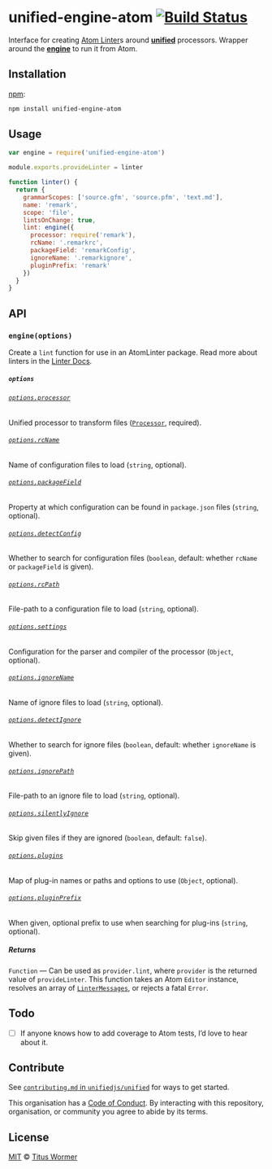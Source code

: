 # unified-engine-atom [![Build Status][travis-badge]][travis]

Interface for creating [Atom Linter][linter]s around
[**unified**][unified] processors.  Wrapper around the
[**engine**][engine] to run it from Atom.

## Installation

[npm][]:

```bash
npm install unified-engine-atom
```

## Usage

```js
var engine = require('unified-engine-atom')

module.exports.provideLinter = linter

function linter() {
  return {
    grammarScopes: ['source.gfm', 'source.pfm', 'text.md'],
    name: 'remark',
    scope: 'file',
    lintsOnChange: true,
    lint: engine({
      processor: require('remark'),
      rcName: '.remarkrc',
      packageField: 'remarkConfig',
      ignoreName: '.remarkignore',
      pluginPrefix: 'remark'
    })
  }
}
```

## API

### `engine(options)`

Create a `lint` function for use in an AtomLinter package.  Read more
about linters in the [Linter Docs][docs].

##### `options`

###### [`options.processor`][processor]

Unified processor to transform files ([`Processor`][unified-processor],
required).

###### [`options.rcName`][rc-name]

Name of configuration files to load (`string`, optional).

###### [`options.packageField`][package-field]

Property at which configuration can be found in `package.json` files (`string`,
optional).

###### [`options.detectConfig`][detect-config]

Whether to search for configuration files (`boolean`, default: whether `rcName`
or `packageField` is given).

###### [`options.rcPath`][rc-path]

File-path to a configuration file to load (`string`, optional).

###### [`options.settings`][settings]

Configuration for the parser and compiler of the processor (`Object`, optional).

###### [`options.ignoreName`][ignore-name]

Name of ignore files to load (`string`, optional).

###### [`options.detectIgnore`][detect-ignore]

Whether to search for ignore files (`boolean`, default: whether
`ignoreName` is given).

###### [`options.ignorePath`][ignore-path]

File-path to an ignore file to load (`string`, optional).

###### [`options.silentlyIgnore`][silently-ignore]

Skip given files if they are ignored (`boolean`, default: `false`).

###### [`options.plugins`][plugins]

Map of plug-in names or paths and options to use (`Object`, optional).

###### [`options.pluginPrefix`][plugin-prefix]

When given, optional prefix to use when searching for plug-ins (`string`,
optional).

##### Returns

`Function` — Can be used as `provider.lint`, where `provider` is the
returned value of `provideLinter`.  This function takes an Atom `Editor`
instance, resolves an array of [`LinterMessages`][messages], or rejects
a fatal `Error`.

## Todo

*   [ ] If anyone knows how to add coverage to Atom tests, I’d love to
    hear about it.

## Contribute

See [`contributing.md` in `unifiedjs/unified`][contributing] for ways to get
started.

This organisation has a [Code of Conduct][coc].  By interacting with this
repository, organisation, or community you agree to abide by its terms.

## License

[MIT][license] © [Titus Wormer][author]

<!-- Definitions -->

[travis-badge]: https://img.shields.io/travis/unifiedjs/unified-engine-atom.svg

[travis]: https://travis-ci.org/unifiedjs/unified-engine-atom

[npm]: https://docs.npmjs.com/cli/install

[license]: license

[author]: http://wooorm.com

[unified]: https://github.com/unifiedjs/unified

[engine]: https://github.com/unifiedjs/unified-engine

[linter]: https://github.com/steelbrain/linter

[docs]: https://github.com/steelbrain/linter/tree/master/docs

[messages]: https://github.com/steelbrain/linter/blob/master/docs/types/linter-message-v2.md

[unified-processor]: https://github.com/unifiedjs/unified#processor

[processor]: https://github.com/unifiedjs/unified-engine/blob/master/doc/options.md#optionsprocessor

[detect-config]: https://github.com/unifiedjs/unified-engine/blob/master/doc/options.md#optionsdetectconfig

[rc-name]: https://github.com/unifiedjs/unified-engine/blob/master/doc/options.md#optionsrcname

[package-field]: https://github.com/unifiedjs/unified-engine/blob/master/doc/options.md#optionspackagefield

[rc-path]: https://github.com/unifiedjs/unified-engine/blob/master/doc/options.md#optionsrcpath

[settings]: https://github.com/unifiedjs/unified-engine/blob/master/doc/options.md#optionssettings

[detect-ignore]: https://github.com/unifiedjs/unified-engine/blob/master/doc/options.md#optionsdetectignore

[ignore-name]: https://github.com/unifiedjs/unified-engine/blob/master/doc/options.md#optionsignorename

[ignore-path]: https://github.com/unifiedjs/unified-engine/blob/master/doc/options.md#optionsignorepath

[silently-ignore]: https://github.com/unifiedjs/unified-engine/blob/master/doc/options.md#optionssilentlyignore

[plugin-prefix]: https://github.com/unifiedjs/unified-engine/blob/master/doc/options.md#optionspluginprefix

[plugins]: https://github.com/unifiedjs/unified-engine/blob/master/doc/options.md#optionsplugins

[contributing]: https://github.com/unifiedjs/unified/blob/master/contributing.md

[coc]: https://github.com/unifiedjs/unified/blob/master/code-of-conduct.md
